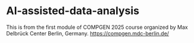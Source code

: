 # AI-assisted-data-analysis
This is from the first module of COMPGEN 2025 course organized by Max Delbrück Center Berlin, Germany.
https://compgen.mdc-berlin.de/
